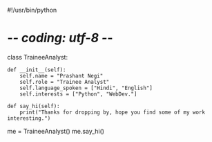 #!/usr/bin/python
# -*- coding: utf-8 -*-


class TraineeAnalyst:

    def __init__(self):
        self.name = "Prashant Negi"
        self.role = "Trainee Analyst"
        self.language_spoken = ["Hindi", "English"]
        self.interests = ["Python", "WebDev."]

    def say_hi(self):
        print("Thanks for dropping by, hope you find some of my work interesting.")


me = TraineeAnalyst()
me.say_hi()

<!---
PrashantNegi878/PrashantNegi878 is a ✨ special ✨ repository because its `README.md` (this file) appears on your GitHub profile.
You can click the Preview link to take a look at your changes.
--->
